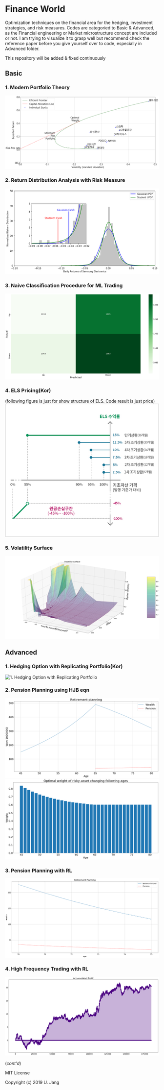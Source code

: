 # Finance World
Optimization techniques on the financial area for the hedging, investment strategies, and risk measures.
Codes are categoried to Basic & Advanced, as the Financial engineering or Market microstructure concept are included or not. I am trying to visualize it to grasp well but recommend check the reference paper before you give yourself over to code, especially in Advanced folder.

This repository will be added & fixed continuously

## Basic
### 1. Modern Portfolio Theory
![MPT](./Basic/fig/1_MPT.png)
### 2. Return Distribution Analysis with Risk Measure
![2. Return Distribution Analysis with Risk Measure](./Basic/fig/2_Distribution_Analysis.png)
### 3. Naive Classification Procedure for ML Trading
![3. Naive Classification Procedure for ML Trading](./Basic/fig/3_Classification.png)
### 4. ELS Pricing(Kor)
(following figure is just for show structure of ELS. Code result is just price)
![4. ELS Pricing](./Basic/fig/4_ELS.jpg)
### 5. Volatility Surface
![5. Volatility Surface](./Basic/fig/5_Volsurface.png)

## Advanced

### 1. Hedging Option with Replicating Portfolio(Kor)
![1. Hedging Option with Replicating Portfolio](./Advanced/fig/1_ReplicatingPF.gif)
### 2. Pension Planning using HJB eqn
![2. Pension Planning using HJB eqn](./Advanced/fig/2_PensionPlan1.png)
![2. Pension Planning using HJB eqn](./Advanced/fig/2_PensionPlan2.png)
### 3. Pension Planning with RL
![3. Pension Planning with RL](./Advanced/fig/3_PensionPlanRL.png)
### 4. High Frequency Trading with RL
![4. High Frequency Trading with RL](./Advanced/fig/4_HFT_RL.png)


(*cont'd*)

MIT License

Copyright (c) 2019 U. Jang
